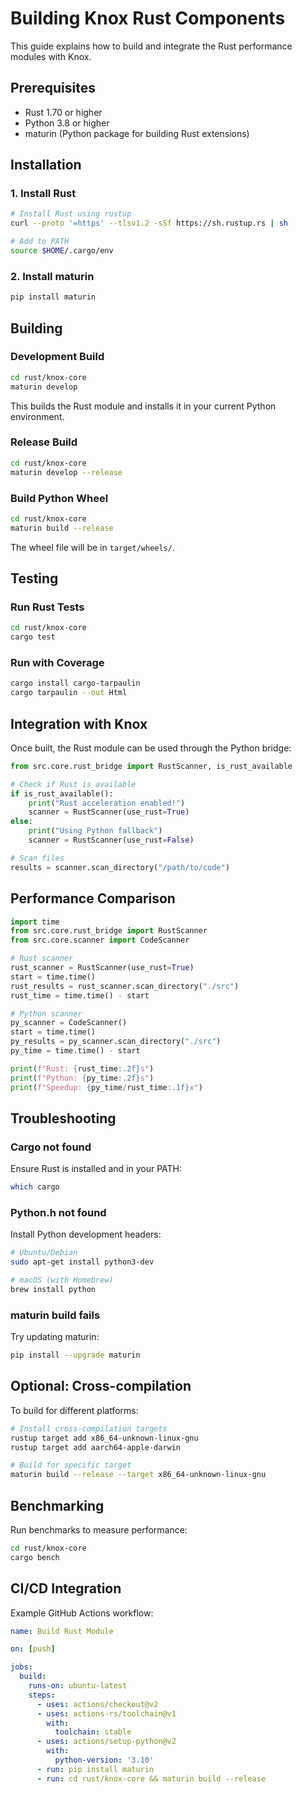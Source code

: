 # Building Knox Rust Components

This guide explains how to build and integrate the Rust performance modules with Knox.

## Prerequisites

- Rust 1.70 or higher
- Python 3.8 or higher
- maturin (Python package for building Rust extensions)

## Installation

### 1. Install Rust

```bash
# Install Rust using rustup
curl --proto '=https' --tlsv1.2 -sSf https://sh.rustup.rs | sh

# Add to PATH
source $HOME/.cargo/env
```

### 2. Install maturin

```bash
pip install maturin
```

## Building

### Development Build

```bash
cd rust/knox-core
maturin develop
```

This builds the Rust module and installs it in your current Python environment.

### Release Build

```bash
cd rust/knox-core
maturin develop --release
```

### Build Python Wheel

```bash
cd rust/knox-core
maturin build --release
```

The wheel file will be in `target/wheels/`.

## Testing

### Run Rust Tests

```bash
cd rust/knox-core
cargo test
```

### Run with Coverage

```bash
cargo install cargo-tarpaulin
cargo tarpaulin --out Html
```

## Integration with Knox

Once built, the Rust module can be used through the Python bridge:

```python
from src.core.rust_bridge import RustScanner, is_rust_available

# Check if Rust is available
if is_rust_available():
    print("Rust acceleration enabled!")
    scanner = RustScanner(use_rust=True)
else:
    print("Using Python fallback")
    scanner = RustScanner(use_rust=False)

# Scan files
results = scanner.scan_directory("/path/to/code")
```

## Performance Comparison

```python
import time
from src.core.rust_bridge import RustScanner
from src.core.scanner import CodeScanner

# Rust scanner
rust_scanner = RustScanner(use_rust=True)
start = time.time()
rust_results = rust_scanner.scan_directory("./src")
rust_time = time.time() - start

# Python scanner
py_scanner = CodeScanner()
start = time.time()
py_results = py_scanner.scan_directory("./src")
py_time = time.time() - start

print(f"Rust: {rust_time:.2f}s")
print(f"Python: {py_time:.2f}s")
print(f"Speedup: {py_time/rust_time:.1f}x")
```

## Troubleshooting

### Cargo not found

Ensure Rust is installed and in your PATH:
```bash
which cargo
```

### Python.h not found

Install Python development headers:
```bash
# Ubuntu/Debian
sudo apt-get install python3-dev

# macOS (with Homebrew)
brew install python
```

### maturin build fails

Try updating maturin:
```bash
pip install --upgrade maturin
```

## Optional: Cross-compilation

To build for different platforms:

```bash
# Install cross-compilation targets
rustup target add x86_64-unknown-linux-gnu
rustup target add aarch64-apple-darwin

# Build for specific target
maturin build --release --target x86_64-unknown-linux-gnu
```

## Benchmarking

Run benchmarks to measure performance:

```bash
cd rust/knox-core
cargo bench
```

## CI/CD Integration

Example GitHub Actions workflow:

```yaml
name: Build Rust Module

on: [push]

jobs:
  build:
    runs-on: ubuntu-latest
    steps:
      - uses: actions/checkout@v2
      - uses: actions-rs/toolchain@v1
        with:
          toolchain: stable
      - uses: actions/setup-python@v2
        with:
          python-version: '3.10'
      - run: pip install maturin
      - run: cd rust/knox-core && maturin build --release
```
